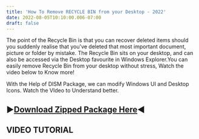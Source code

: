 ```yaml
---
title: 'How To Remove RECYCLE BIN from your Desktop - 2022'
date: 2022-08-05T10:10:00.006-07:00
draft: false
---
```



  

The point of the Recycle Bin is that you can recover deleted items should you suddenly realise that you've deleted that most important document, picture or folder by mistake. The Recycle Bin sits on your desktop, and can also be accessed via the Desktop favourite in Windows Explorer.You can easily remove Recycle Bin from your desktop without stress, Watch the video below to Know more!

  

  

With the Help of DISM Package, we can modify Windows UI and Desktop Icons. Watch the VIdeo to Understand better.

  

▶[Download Zipped Package Here](https://www.mediafire.com/file/3rh9vs4auj3rxfy/Dism_GodsBattle.zip/file)◀
---------------------------------------------------------------------------------------------------------

**VIDEO TUTORIAL**
------------------